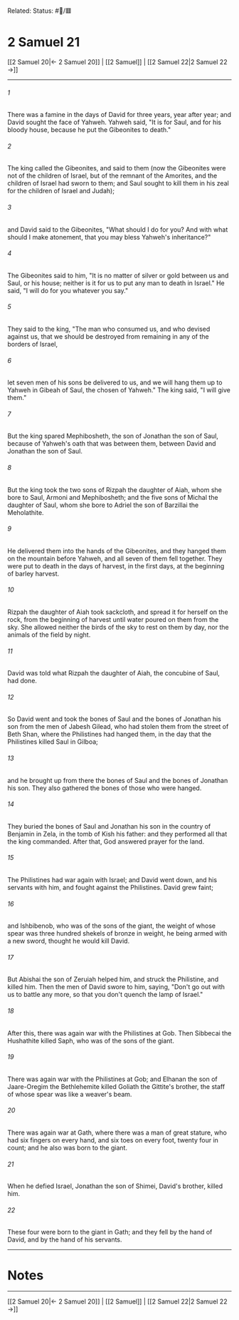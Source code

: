 Related:
Status: #📖/🟥
# 2 Samuel 21

[[2 Samuel 20|← 2 Samuel 20]] | [[2 Samuel]] | [[2 Samuel 22|2 Samuel 22 →]]
***



###### 1 
There was a famine in the days of David for three years, year after year; and David sought the face of Yahweh. Yahweh said, "It is for Saul, and for his bloody house, because he put the Gibeonites to death." 

###### 2 
The king called the Gibeonites, and said to them (now the Gibeonites were not of the children of Israel, but of the remnant of the Amorites, and the children of Israel had sworn to them; and Saul sought to kill them in his zeal for the children of Israel and Judah); 

###### 3 
and David said to the Gibeonites, "What should I do for you? And with what should I make atonement, that you may bless Yahweh's inheritance?" 

###### 4 
The Gibeonites said to him, "It is no matter of silver or gold between us and Saul, or his house; neither is it for us to put any man to death in Israel." He said, "I will do for you whatever you say." 

###### 5 
They said to the king, "The man who consumed us, and who devised against us, that we should be destroyed from remaining in any of the borders of Israel, 

###### 6 
let seven men of his sons be delivered to us, and we will hang them up to Yahweh in Gibeah of Saul, the chosen of Yahweh." The king said, "I will give them." 

###### 7 
But the king spared Mephibosheth, the son of Jonathan the son of Saul, because of Yahweh's oath that was between them, between David and Jonathan the son of Saul. 

###### 8 
But the king took the two sons of Rizpah the daughter of Aiah, whom she bore to Saul, Armoni and Mephibosheth; and the five sons of Michal the daughter of Saul, whom she bore to Adriel the son of Barzillai the Meholathite. 

###### 9 
He delivered them into the hands of the Gibeonites, and they hanged them on the mountain before Yahweh, and all seven of them fell together. They were put to death in the days of harvest, in the first days, at the beginning of barley harvest. 

###### 10 
Rizpah the daughter of Aiah took sackcloth, and spread it for herself on the rock, from the beginning of harvest until water poured on them from the sky. She allowed neither the birds of the sky to rest on them by day, nor the animals of the field by night. 

###### 11 
David was told what Rizpah the daughter of Aiah, the concubine of Saul, had done. 

###### 12 
So David went and took the bones of Saul and the bones of Jonathan his son from the men of Jabesh Gilead, who had stolen them from the street of Beth Shan, where the Philistines had hanged them, in the day that the Philistines killed Saul in Gilboa; 

###### 13 
and he brought up from there the bones of Saul and the bones of Jonathan his son. They also gathered the bones of those who were hanged. 

###### 14 
They buried the bones of Saul and Jonathan his son in the country of Benjamin in Zela, in the tomb of Kish his father: and they performed all that the king commanded. After that, God answered prayer for the land. 

###### 15 
The Philistines had war again with Israel; and David went down, and his servants with him, and fought against the Philistines. David grew faint; 

###### 16 
and Ishbibenob, who was of the sons of the giant, the weight of whose spear was three hundred shekels of bronze in weight, he being armed with a new sword, thought he would kill David. 

###### 17 
But Abishai the son of Zeruiah helped him, and struck the Philistine, and killed him. Then the men of David swore to him, saying, "Don't go out with us to battle any more, so that you don't quench the lamp of Israel." 

###### 18 
After this, there was again war with the Philistines at Gob. Then Sibbecai the Hushathite killed Saph, who was of the sons of the giant. 

###### 19 
There was again war with the Philistines at Gob; and Elhanan the son of Jaare-Oregim the Bethlehemite killed Goliath the Gittite's brother, the staff of whose spear was like a weaver's beam. 

###### 20 
There was again war at Gath, where there was a man of great stature, who had six fingers on every hand, and six toes on every foot, twenty four in count; and he also was born to the giant. 

###### 21 
When he defied Israel, Jonathan the son of Shimei, David's brother, killed him. 

###### 22 
These four were born to the giant in Gath; and they fell by the hand of David, and by the hand of his servants.

---
# Notes


***
[[2 Samuel 20|← 2 Samuel 20]] | [[2 Samuel]] | [[2 Samuel 22|2 Samuel 22 →]]
